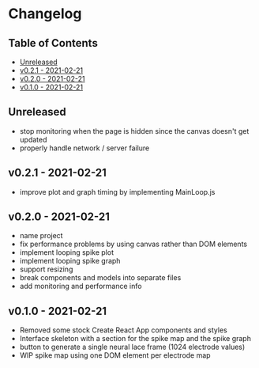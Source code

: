 # Changelog <!-- omit in toc -->

## Table of Contents <!-- omit in toc -->

- [Unreleased](#unreleased)
- [v0.2.1 - 2021-02-21](#v021---2021-02-21)
- [v0.2.0 - 2021-02-21](#v020---2021-02-21)
- [v0.1.0 - 2021-02-21](#v010---2021-02-21)

## Unreleased

* stop monitoring when the page is hidden since the canvas doesn't get updated
* properly handle network / server failure

## v0.2.1 - 2021-02-21

* improve plot and graph timing by implementing MainLoop.js

## v0.2.0 - 2021-02-21

* name project
* fix performance problems by using canvas rather than DOM elements
* implement looping spike plot
* implement looping spike graph
* support resizing
* break components and models into separate files
* add monitoring and performance info

## v0.1.0 - 2021-02-21

* Removed some stock Create React App components and styles
* Interface skeleton with a section for the spike map and the spike graph
* button to generate a single neural lace frame (1024 electrode values)
* WIP spike map using one DOM element per electrode map
